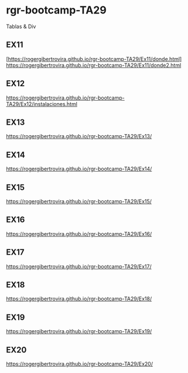 # rgr-bootcamp-TA29
Tablas &amp; Div

## EX11
[https://rogergibertrovira.github.io/rgr-bootcamp-TA29/Ex11/donde.html] <br>
https://rogergibertrovira.github.io/rgr-bootcamp-TA29/Ex11/donde2.html

## EX12
https://rogergibertrovira.github.io/rgr-bootcamp-TA29/Ex12/instalaciones.html

## EX13
https://rogergibertrovira.github.io/rgr-bootcamp-TA29/Ex13/

## EX14
https://rogergibertrovira.github.io/rgr-bootcamp-TA29/Ex14/

## EX15
https://rogergibertrovira.github.io/rgr-bootcamp-TA29/Ex15/

## EX16
https://rogergibertrovira.github.io/rgr-bootcamp-TA29/Ex16/

## EX17
https://rogergibertrovira.github.io/rgr-bootcamp-TA29/Ex17/

## EX18
https://rogergibertrovira.github.io/rgr-bootcamp-TA29/Ex18/

## EX19
https://rogergibertrovira.github.io/rgr-bootcamp-TA29/Ex19/

## EX20
https://rogergibertrovira.github.io/rgr-bootcamp-TA29/Ex20/
